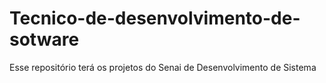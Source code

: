 # Tecnico-de-desenvolvimento-de-sotware
Esse repositório terá os projetos do Senai de Desenvolvimento de Sistema

